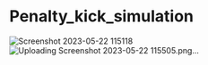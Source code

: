 # Penalty_kick_simulation

![Screenshot 2023-05-22 115118](https://github.com/MarinaNasser/Penalty_kick_simulation/assets/81776523/7fc60b16-ee75-4ab9-b273-11f658551b16)
![Uploading Screenshot 2023-05-22 115505.png…]()
